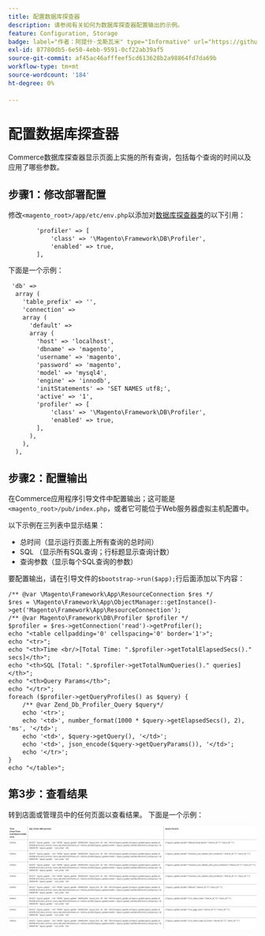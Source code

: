 ```yaml
---
title: 配置数据库探查器
description: 请参阅有关如何为数据库探查器配置输出的示例。
feature: Configuration, Storage
badge: label="作者：阿提什·戈斯瓦米" type="Informative" url="https://github.com/atishgoswami" tooltip="阿提什·戈斯瓦米"
exl-id: 87780db5-6e50-4ebb-9591-0cf22ab39af5
source-git-commit: af45ac46afffeef5cd613628b2a98864fd7da69b
workflow-type: tm+mt
source-wordcount: '184'
ht-degree: 0%

---
```


# 配置数据库探查器

Commerce数据库探查器显示页面上实施的所有查询，包括每个查询的时间以及应用了哪些参数。

## 步骤1：修改部署配置

修改`<magento_root>/app/etc/env.php`以添加对[数据库探查器类](https://github.com/magento/magento2/tree/2.4/lib/internal/Magento/Framework/DB/Profiler.php)的以下引用：

```php?start_inline=1
        'profiler' => [
            'class' => '\Magento\Framework\DB\Profiler',
            'enabled' => true,
        ],
```

下面是一个示例：

```php?start_inline=1
 'db' =>
  array (
    'table_prefix' => '',
    'connection' =>
    array (
      'default' =>
      array (
        'host' => 'localhost',
        'dbname' => 'magento',
        'username' => 'magento',
        'password' => 'magento',
        'model' => 'mysql4',
        'engine' => 'innodb',
        'initStatements' => 'SET NAMES utf8;',
        'active' => '1',
        'profiler' => [
            'class' => '\Magento\Framework\DB\Profiler',
            'enabled' => true,
        ],
      ),
    ),
  ),
```

## 步骤2：配置输出

在Commerce应用程序引导文件中配置输出；这可能是`<magento_root>/pub/index.php`，或者它可能位于Web服务器虚拟主机配置中。

以下示例在三列表中显示结果：

- 总时间（显示运行页面上所有查询的总时间）
- SQL （显示所有SQL查询；行标题显示查询计数）
- 查询参数（显示每个SQL查询的参数）

要配置输出，请在引导文件的`$bootstrap->run($app);`行后面添加以下内容：

```php?start_inline=1
/** @var \Magento\Framework\App\ResourceConnection $res */
$res = \Magento\Framework\App\ObjectManager::getInstance()->get('Magento\Framework\App\ResourceConnection');
/** @var Magento\Framework\DB\Profiler $profiler */
$profiler = $res->getConnection('read')->getProfiler();
echo "<table cellpadding='0' cellspacing='0' border='1'>";
echo "<tr>";
echo "<th>Time <br/>[Total Time: ".$profiler->getTotalElapsedSecs()." secs]</th>";
echo "<th>SQL [Total: ".$profiler->getTotalNumQueries()." queries]</th>";
echo "<th>Query Params</th>";
echo "</tr>";
foreach ($profiler->getQueryProfiles() as $query) {
    /** @var Zend_Db_Profiler_Query $query*/
    echo '<tr>';
    echo '<td>', number_format(1000 * $query->getElapsedSecs(), 2), 'ms', '</td>';
    echo '<td>', $query->getQuery(), '</td>';
    echo '<td>', json_encode($query->getQueryParams()), '</td>';
    echo '</tr>';
}
echo "</table>";
```

## 第3步：查看结果

转到店面或管理员中的任何页面以查看结果。 下面是一个示例：

![示例数据库分析器结果](../../assets/configuration/db-profiler-results.png)
